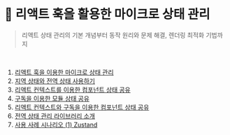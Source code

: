 # 📔 리액트 훅을 활용한 마이크로 상태 관리

> 리액트 상태 관리의 기본 개념부터 동작 원리와 문제 해결, 렌더링 최적화 기법까지

<br/>

1. [리액트 훅을 이용한 마이크로 상태 관리](/리액트-훅을-활용한-마이크로-상태-관리/01_리액트_훅을_이용한_마이크로_상태_관리.md)
2. [지역 상태와 전역 상태 사용하기](/리액트-훅을-활용한-마이크로-상태-관리/02_지역_상태와_전역_상태_사용하기.md)
3. [리액트 컨텍스트를 이용한 컴포넌트 상태 공유](/리액트-훅을-활용한-마이크로-상태-관리/03_리액트_컨텍스트를_이용한_컴포넌트_상태_공유.md)
4. [구독을 이용한 모듈 상태 공유](/리액트-훅을-활용한-마이크로-상태-관리/04_구독을_이용한_모듈_상태_공유.md)
5. [리액트 컨텍스트와 구독을 이용한 컴포넌트 상태 공유](/리액트-훅을-활용한-마이크로-상태-관리/05_리액트_컨텍스트와_구독을_이용한_컴포넌트_상태_공유.md)
6. [전역 상태 관리 라이브러리 소개](/리액트-훅을-활용한-마이크로-상태-관리/06_전역_상태_관리_라이브러리_소개.md)
7. [사용 사례 시나리오 (1) Zustand](/리액트-훅을-활용한-마이크로-상태-관리/07_사용_사례_시나리오_1_Zustand.md)
